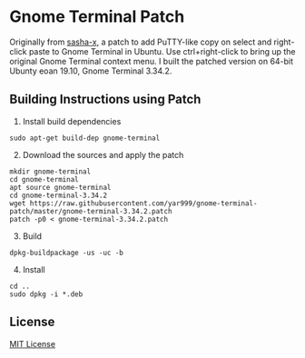 # Gnome Terminal Patch

Originally from [sasha-x](https://github.com/sasha-x/ubuntu-gnome-terminal-patch),
a patch to add PuTTY-like copy on select and right-click paste to Gnome Terminal in Ubuntu.  Use ctrl+right-click to bring up the original Gnome Terminal context menu.
I built the patched version on 64-bit Ubunty eoan 19.10, Gnome Terminal 3.34.2.

## Building Instructions using Patch

1. Install build dependencies

  ```shell
  sudo apt-get build-dep gnome-terminal
  ```

2. Download the sources and apply the patch

  ```shell
  mkdir gnome-terminal
  cd gnome-terminal
  apt source gnome-terminal
  cd gnome-terminal-3.34.2
  wget https://raw.githubusercontent.com/yar999/gnome-terminal-patch/master/gnome-terminal-3.34.2.patch
  patch -p0 < gnome-terminal-3.34.2.patch
  ```

3. Build

  ```shell
  dpkg-buildpackage -us -uc -b
  ```

4. Install

  ```shell
  cd ..
  sudo dpkg -i *.deb
  ```

## License

[MIT License](http://en.wikipedia.org/wiki/MIT_License)

